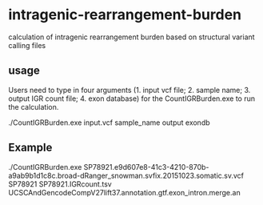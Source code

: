 # intragenic-rearrangement-burden
calculation of intragenic rearrangement burden based on structural variant calling files

## usage
Users need to type in four arguments (1. input vcf file; 2. sample name; 3. output IGR count file; 4. exon database) for the CountIGRBurden.exe to run the calculation. 

./CountIGRBurden.exe input.vcf sample_name output exondb
  
## Example
./CountIGRBurden.exe SP78921.e9d607e8-41c3-4210-870b-a9ab9b1d1c8c.broad-dRanger_snowman.svfix.20151023.somatic.sv.vcf SP78921 SP78921.IGRcount.tsv UCSCAndGencodeCompV27lift37.annotation.gtf.exon_intron.merge.an
